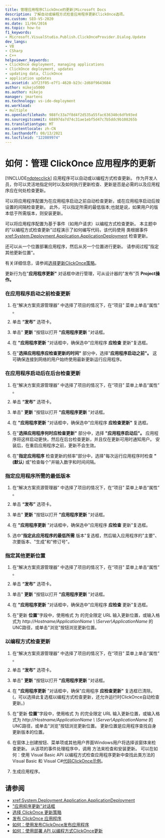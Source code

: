 ```yaml
---
title: 管理应用程序ClickOnce的更新|Microsoft Docs
description: 了解自动或编程方式检查应用程序更新ClickOnce选项。
ms.custom: SEO-VS-2020
ms.date: 11/04/2016
ms.topic: how-to
f1_keywords:
- Microsoft.VisualStudio.Publish.ClickOnceProvider.Dialog.Update
dev_langs:
- VB
- CSharp
- C++
helpviewer_keywords:
- ClickOnce deployment, managing applications
- ClickOnce deployment, updates
- updating data, ClickOnce
- application updates
ms.assetid: a3f23f05-e7f1-4620-b23c-2d68f9643684
author: mikejo5000
ms.author: mikejo
manager: jmartens
ms.technology: vs-ide-deployment
ms.workload:
- multiple
ms.openlocfilehash: 988fc33a7f8d4f2d535a55fac636340c6dfb93ed
ms.sourcegitcommit: 68897da7d74c31ae1ebf5d47c7b5ddc9b108265b
ms.translationtype: MT
ms.contentlocale: zh-CN
ms.lasthandoff: 08/13/2021
ms.locfileid: "122089974"
---
```

# <a name="how-to-manage-updates-for-a-clickonce-application"></a>如何：管理 ClickOnce 应用程序的更新
[!INCLUDE[ndptecclick](../deployment/includes/ndptecclick_md.md)] 应用程序可以自动或以编程方式检查更新。 作为开发人员，你可以灵活地指定何时以及如何执行更新检查、更新是否是必需的以及应用程序应在何处检查更新。

 可以将应用程序配置为在应用程序启动之前自动检查更新，或在应用程序启动后按设置的间隔检查更新。 此外，可以指定所需的最低版本;也就是说，如果用户的版本低于所需版本，则安装更新。

 可以将应用程序配置为基于事件（如用户请求）以编程方式检查更新。 本主题中的"以编程方式检查更新"过程演示了如何编写代码，该代码使用 类根据事件 <xref:System.Deployment.Application.ApplicationDeployment> 检查更新。

 还可以从一个位置部署应用程序，然后从另一个位置进行更新。 请参阅过程"指定其他更新位置"。

 有关详细信息，请参阅[选择更新ClickOnce策略](../deployment/choosing-a-clickonce-update-strategy.md)。

 更新行为在"**应用程序更新"** 对话框中进行管理，可从设计器的"发布"页 **Project操作。**

### <a name="to-check-for-updates-before-the-application-starts"></a>在应用程序启动之前检查更新

1. 在“解决方案资源管理器” 中选择了项目的情况下，在“项目”  菜单上单击“属性” 。

2. 单击 **“发布”** 选项卡。

3. 单击" **更新** "按钮以打开 **"应用程序更新** "对话框。

4. 在 **"应用程序更新** "对话框中，确保选中"应用程序 **应检查** 更新"复选框。

5. 在"**选择应用程序应检查更新的时间"** 部分中，选择"**应用程序启动之前"。** 这可确保连接到网络的用户始终使用最新更新运行应用程序。

### <a name="to-check-for-updates-in-the-background-after-the-application-starts"></a>在应用程序启动后在后台检查更新

1. 在“解决方案资源管理器” 中选择了项目的情况下，在“项目”  菜单上单击“属性” 。

2. 单击 **“发布”** 选项卡。

3. 单击" **更新** "按钮以打开 **"应用程序更新** "对话框。

4. 在 **"应用程序更新** "对话框中，确保选中"应用程序 **应检查更新"** 复选框。

5. 在"**选择应用程序何时应检查更新"** 部分中，选择 **"应用程序启动后"。** 应用程序将这样启动更快，然后在后台检查更新，并且仅在更新可用时通知用户。 安装后，在重启应用程序之前，更新不会生效。

6. 在"**指定应用程序** 检查更新的频率"部分中，选择"每次运行应用程序时检查 **" (默认**) 或"检查每个"并输入数字和时间间隔。 

### <a name="to-specify-a-minimum-required-version-for-the-application"></a>指定应用程序所需的最低版本

1. 在“解决方案资源管理器” 中选择了项目的情况下，在“项目”  菜单上单击“属性” 。

2. 单击 **“发布”** 选项卡。

3. 单击" **更新** "按钮以打开 **"应用程序更新** "对话框。

4. 在 **"应用程序更新** "对话框中，确保选中"应用程序 **应检查** 更新"复选框。

5. 选中"**指定此应用程序的最低所需** 版本"复选框，然后输入应用程序的"主要"、次要版本、"生成"和"修订号"。  

### <a name="to-specify-a-different-update-location"></a>指定其他更新位置

1. 在“解决方案资源管理器” 中选择了项目的情况下，在“项目”  菜单上单击“属性” 。

2. 单击 **“发布”** 选项卡。

3. 单击" **更新** "按钮以打开 **"应用程序更新** "对话框。

4. 在 **"应用程序更新** "对话框中，确保选中"应用程序 **应检查** 更新"复选框。

5. 在"更新 **位置**"字段中，使用格式 为 的完全限定 URL 输入更新位置，或输入格式为 *http://Hostname/ApplicationName* *\\ \Server\ApplicationName* 的 UNC路径，或单击"浏览"按钮浏览更新位置。

### <a name="to-check-for-updates-programmatically"></a>以编程方式检查更新

1. 在“解决方案资源管理器” 中选择了项目的情况下，在“项目”  菜单上单击“属性” 。

2. 单击 **“发布”** 选项卡。

3. 单击" **更新** "按钮以打开 **"应用程序更新** "对话框。

4. 在 **"应用程序更新** "对话框中，确保"应用程序 **应检查更新"** 复选框已清除。  (，可以选择此复选框以编程方式检查更新，还允许运行时ClickOnce自动检查更新。) 

5. 在"更新 **位置**"字段中，使用格式 为 的完全限定 URL 输入更新位置，或输入格式为 *http://Hostname/ApplicationName* *\\ \Server\ApplicationName* 的 UNC路径，或单击"浏览"按钮浏览更新位置。 更新位置是应用程序查找自身更新版本的位置。

6. 在窗体上创建按钮、菜单项或其他用户界面Windows用户将选择该窗体来检查更新。 从该项的事件处理程序中，调用 方法来检查和安装更新。 可以在如何：使用 Visual Basic API 以编程方式检查应用程序更新中查找此类方法的 Visual Basic 和 Visual C#[代码ClickOnce示例](../deployment/how-to-check-for-application-updates-programmatically-using-the-clickonce-deployment-api.md)。

7. 生成应用程序。

## <a name="see-also"></a>请参阅
- <xref:System.Deployment.Application.ApplicationDeployment>
- ["应用程序更新"对话框](/previous-versions/visualstudio/visual-studio-2010/axw1fa38(v=vs.100))
- [选择 ClickOnce 更新策略](../deployment/choosing-a-clickonce-update-strategy.md)
- [发布 ClickOnce 应用程序](../deployment/publishing-clickonce-applications.md)
- [如何：使用发布ClickOnce发布应用程序](../deployment/how-to-publish-a-clickonce-application-using-the-publish-wizard.md)
- [如何：使用部署 API 以编程方式ClickOnce更新](../deployment/how-to-check-for-application-updates-programmatically-using-the-clickonce-deployment-api.md)
